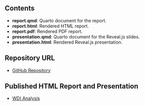 ## Contents

- **report.qmd**: Quarto document for the report.  
- **report.html**: Rendered HTML report.  
- **report.pdf**: Rendered PDF report.  
- **presentation.qmd**: Quarto document for the Reveal.js slides.    
- **presentation.html**: Rendered Reveal.js presentation.  

## Repository URL

- [GitHub Repository](https://github.com/jbarri8/WDI_Analysis)

## Published HTML Report and Presentation

- [WDI Analysis](https://jbarri8.github.io/WDI_Analysis/)
